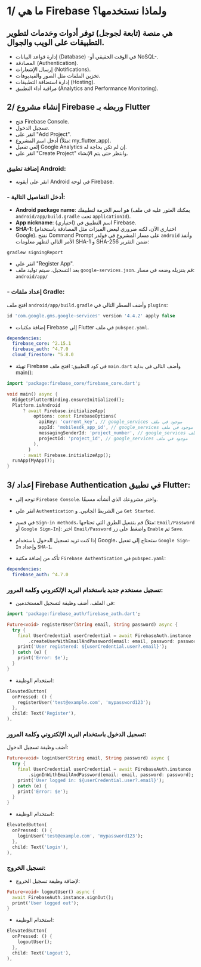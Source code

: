 # 1/ ما هي Firebase ولماذا نستخدمها؟
## هي منصة (تابعة لجوجل) توفر أدوات وخدمات لتطوير التطبيقات على الويب والجوال.

- إدارة قواعد البيانات (Database) -في الوقت الحقيقي أو NoSQL-.
- المصادقة (Authentication).
- إرسال الإشعارات (Notifications).
- تخزين الملفات مثل الصور والفيديوهات.
- إدارة استضافة التطبيقات (Hosting).
- مراقبة أداء التطبيق (Analytics and Performance Monitoring).

## 2/ إنشاء مشروع Firebase وربطه بـ Flutter
- فتح Firebase Console.
- تسجيل الدخول.
- انقر على "Add Project".
- أدخل اسم المشروع (مثلاً: my_flutter_app).
- إلغي تفعيل Google Analytics إن لم تكن بحاجة له.
- انقر على "Create Project" وانتظر حتى يتم الإنشاء.
  
### إضافة تطبيق Android:
- انقر على أيقونة Android في لوحة Firebase.
### - أدخل التفاصيل التالية:
- **Android package name**: هو اسم الحزمة لتطبيقك (يمكنك العثور عليه في ملف `android/app/build.gradle` تحت `applicationId`).
- **App nickname**: (اختياري) اسم التطبيق في Firebase.
- **SHA-1**: (اختياري الآن، لكنه ضروري لبعض الميزات مثل المصادقة باستخدام Google).
  نفتح Command Prompt على مسار المشروع في فولدر `android` وأنفذ الأمر التالي لتظهر معلومات SHA-1 و SHA-256 ضمن التقرير:
 ```
gradlew signingReport
```
- انقر على "Register App".
- بعد التسجيل، سيتم توليد ملف `google-services.json`. قم بتنزيله وضعه في مسار: `android/app/`
### - إعداد ملفات Gradle:
افتح ملف `android/app/build.gradle` وأضف السطر التالي في `plugins`:
```gradle
id 'com.google.gms.google-services' version '4.4.2' apply false
```

- إضافة مكتبات Firebase إلى Flutter في ملف `pubspec.yaml`.

```yaml
dependencies:
  firebase_core: ^2.15.1
  firebase_auth: ^4.7.0
  cloud_firestore: ^5.8.0
```

- تهيئة Firebase في كود التطبيق: افتح ملف `main.dart` وأضف التالي في بداية main():

```dart
import 'package:firebase_core/firebase_core.dart';

void main() async {
  WidgetsFlutterBinding.ensureInitialized();
  Platform.isAndroid
      ? await Firebase.initializeApp(
          options: const FirebaseOptions(
            apiKey: 'current_key', // google_services موجود في ملف  
            appId: 'mobilesdk_app_id', // google_services موجود في ملف  
            messagingSenderId: 'project_number', // google_services موجود في ملف  
            projectId: 'project_id', // google_services موجود في ملف  
          ),
        )
      : await Firebase.initializeApp();
  runApp(MyApp());
}
```
## 3/ إعداد Firebase Authentication في تطبيق Flutter:

- توجه إلى `Firebase Console`. واختر مشروعك الذي أنشأته مسبقًا.
- انقر على `Authentication` من الشريط الجانبي. و `Get Started`.
- في قسم `Sign-in methods`، قم بتفعيل الطرق التي تحتاجها (مثلاً: `Email/Password` أو `Google Sign-In`):
اختر `Email/Password` واضغط على زر `Enable` ثم `Save`.
- إذا كنت تريد تسجيل الدخول باستخدام Google، ستحتاج إلى تفعيل `Google Sign-In` وإعداد `SHA-1`.

- تأكد من إضافة مكتبة `Firebase Authentication` في `pubspec.yaml`:
```yaml
dependencies:
  firebase_auth: ^4.7.0
```

### تسجيل مستخدم جديد باستخدام البريد الإلكتروني وكلمة المرور:
- في الملف، أضف وظيفة لتسجيل المستخدمين:

```dart
import 'package:firebase_auth/firebase_auth.dart';

Future<void> registerUser(String email, String password) async {
  try {
    final UserCredential userCredential = await FirebaseAuth.instance
        .createUserWithEmailAndPassword(email: email, password: password);
    print('User registered: ${userCredential.user?.email}');
  } catch (e) {
    print('Error: $e');
  }
}
```
- استخدام الوظيفة:
```dart
ElevatedButton(
  onPressed: () {
    registerUser('test@example.com', 'mypassword123');
  },
  child: Text('Register'),
),
```

### تسجيل الدخول باستخدام البريد الإلكتروني وكلمة المرور:
أضف وظيفة تسجيل الدخول:
```dart
Future<void> loginUser(String email, String password) async {
  try {
    final UserCredential userCredential = await FirebaseAuth.instance
        .signInWithEmailAndPassword(email: email, password: password);
    print('User logged in: ${userCredential.user?.email}');
  } catch (e) {
    print('Error: $e');
  }
}
```
- استخدام الوظيفة:
```dart
ElevatedButton(
  onPressed: () {
    loginUser('test@example.com', 'mypassword123');
  },
  child: Text('Login'),
),
```

### تسجيل الخروج:
- لإضافة وظيفة تسجيل الخروج:
```dart
Future<void> logoutUser() async {
  await FirebaseAuth.instance.signOut();
  print('User logged out');
}
```
- استخدام الوظيفة:
```dart
ElevatedButton(
  onPressed: () {
    logoutUser();
  },
  child: Text('Logout'),
),
```
